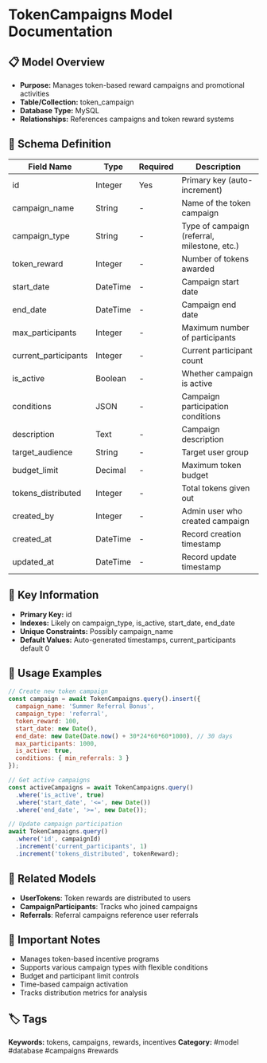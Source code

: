# TokenCampaigns Model Documentation

## 📋 Model Overview
- **Purpose:** Manages token-based reward campaigns and promotional activities
- **Table/Collection:** token_campaign
- **Database Type:** MySQL
- **Relationships:** References campaigns and token reward systems

## 🔧 Schema Definition
| **Field Name** | **Type** | **Required** | **Description** |
|----------------|----------|--------------|------------------|
| id | Integer | Yes | Primary key (auto-increment) |
| campaign_name | String | - | Name of the token campaign |
| campaign_type | String | - | Type of campaign (referral, milestone, etc.) |
| token_reward | Integer | - | Number of tokens awarded |
| start_date | DateTime | - | Campaign start date |
| end_date | DateTime | - | Campaign end date |
| max_participants | Integer | - | Maximum number of participants |
| current_participants | Integer | - | Current participant count |
| is_active | Boolean | - | Whether campaign is active |
| conditions | JSON | - | Campaign participation conditions |
| description | Text | - | Campaign description |
| target_audience | String | - | Target user group |
| budget_limit | Decimal | - | Maximum token budget |
| tokens_distributed | Integer | - | Total tokens given out |
| created_by | Integer | - | Admin user who created campaign |
| created_at | DateTime | - | Record creation timestamp |
| updated_at | DateTime | - | Record update timestamp |

## 🔑 Key Information
- **Primary Key:** id
- **Indexes:** Likely on campaign_type, is_active, start_date, end_date
- **Unique Constraints:** Possibly campaign_name
- **Default Values:** Auto-generated timestamps, current_participants default 0

## 📝 Usage Examples
```javascript
// Create new token campaign
const campaign = await TokenCampaigns.query().insert({
  campaign_name: 'Summer Referral Bonus',
  campaign_type: 'referral',
  token_reward: 100,
  start_date: new Date(),
  end_date: new Date(Date.now() + 30*24*60*60*1000), // 30 days
  max_participants: 1000,
  is_active: true,
  conditions: { min_referrals: 3 }
});

// Get active campaigns
const activeCampaigns = await TokenCampaigns.query()
  .where('is_active', true)
  .where('start_date', '<=', new Date())
  .where('end_date', '>=', new Date());

// Update campaign participation
await TokenCampaigns.query()
  .where('id', campaignId)
  .increment('current_participants', 1)
  .increment('tokens_distributed', tokenReward);
```

## 🔗 Related Models
- **UserTokens**: Token rewards are distributed to users
- **CampaignParticipants**: Tracks who joined campaigns
- **Referrals**: Referral campaigns reference user referrals

## 📌 Important Notes
- Manages token-based incentive programs
- Supports various campaign types with flexible conditions
- Budget and participant limit controls
- Time-based campaign activation
- Tracks distribution metrics for analysis

## 🏷️ Tags
**Keywords:** tokens, campaigns, rewards, incentives
**Category:** #model #database #campaigns #rewards